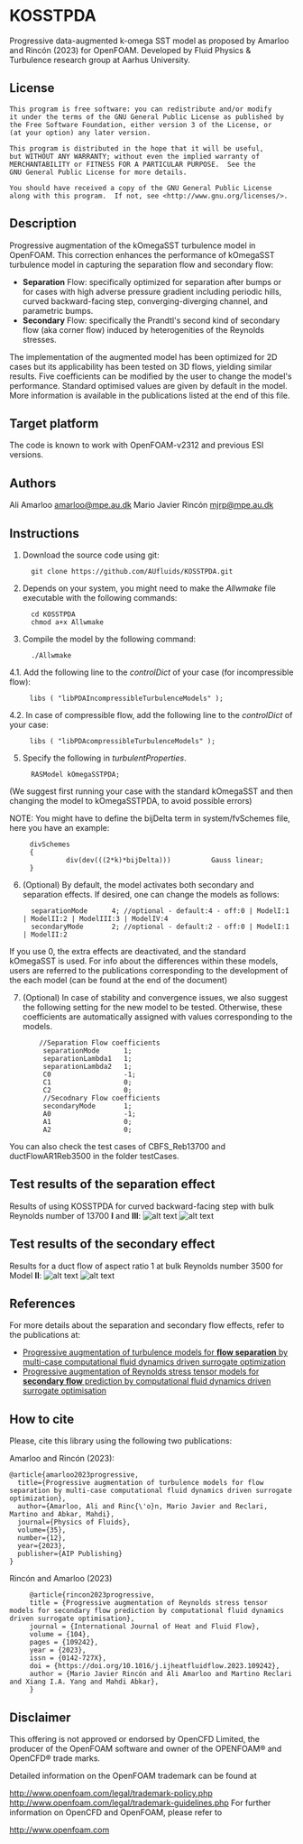 # KOSSTPDA
Progressive data-augmented k-omega SST model
as proposed by Amarloo and Rincón (2023) for OpenFOAM.
Developed by Fluid Physics & Turbulence research group at Aarhus University.


## License
    This program is free software: you can redistribute and/or modify
    it under the terms of the GNU General Public License as published by
    the Free Software Foundation, either version 3 of the License, or
    (at your option) any later version.

    This program is distributed in the hope that it will be useful,
    but WITHOUT ANY WARRANTY; without even the implied warranty of
    MERCHANTABILITY or FITNESS FOR A PARTICULAR PURPOSE.  See the
    GNU General Public License for more details.

    You should have received a copy of the GNU General Public License
    along with this program.  If not, see <http://www.gnu.org/licenses/>.

## Description
Progressive augmentation of the kOmegaSST turbulence model in OpenFOAM.
This correction enhances the performance of kOmegaSST turbulence model in 
capturing the separation flow and secondary flow:
- **Separation** Flow: specifically optimized for separation after bumps or for cases with high adverse pressure gradient
  including periodic hills, curved backward-facing step, converging-diverging channel, and parametric bumps.
- **Secondary** Flow: specifically the Prandtl's second kind of secondary flow (aka corner flow) induced by heterogenities of the Reynolds stresses.


 
The implementation of the augmented model has been optimized for 2D cases but 
its applicability has been tested on 3D flows, yielding similar results.
Five coefficients can be modified by the user to change the model's performance. 
Standard optimised values are given by default in the model.
More information is available in the publications listed at the end of this file.

## Target platform
The code is known to work with OpenFOAM-v2312 and previous ESI versions.

## Authors
Ali Amarloo <amarloo@mpe.au.dk>
Mario Javier Rincón <mjrp@mpe.au.dk>

## Instructions

1. Download the source code using git:

         git clone https://github.com/AUfluids/KOSSTPDA.git

2. Depends on your system, you might need to make the _Allwmake_ file executable with the following commands:
   
         cd KOSSTPDA
         chmod a+x Allwmake
   
3. Compile the model by the following command: 

         ./Allwmake

4.1. Add the following line to the _controlDict_ of your case (for incompressible flow):

         libs ( "libPDAIncompressibleTurbulenceModels" );
4.2. In case of compressible flow, add the following line to the _controlDict_ of your case:

         libs ( "libPDAcompressibleTurbulenceModels" );

5. Specify the following in _turbulentProperties_.

         RASModel kOmegaSSTPDA;
   
(We suggest first running your case with the standard kOmegaSST and then changing the model to kOmegaSSTPDA, to avoid possible errors)

NOTE: You might have to define the bijDelta term in system/fvSchemes file, here you have an example:

         divSchemes
         {
                  div(dev(((2*k)*bijDelta)))          Gauss linear;
         }

6. (Optional) By default, the model activates both secondary and separation effects. If desired, one can change the models as follows: 

         separationMode      4; //optional - default:4 - off:0 | ModelI:1 | ModelII:2 | ModelIII:3 | ModelIV:4
         secondaryMode       2; //optional - default:2 - off:0 | ModelI:1 | ModelII:2
   
If you use 0, the extra effects are deactivated, and the standard kOmegaSST is used.
For info about the differences within these models, users are referred to the publications corresponding to the development of the each model (can be found at the end of the document)
   
7. (Optional) In case of stability and convergence issues, we also suggest the following setting for the new model to be tested.
   Otherwise, these coefficients are automatically assigned with values corresponding to the models. 

           //Separation Flow coefficients
            separationMode      1; 
            separationLambda1   1;              
            separationLambda2   1;              
            C0                  -1;             
            C1                  0;             
            C2                  0;             
            //Secodnary Flow coefficients
            secondaryMode       1; 
            A0                  -1;             
            A1                  0;              
            A2                  0;             



You can also check the test cases of CBFS_Reb13700 and ductFlowAR1Reb3500 in the folder testCases.

## Test results of the separation effect

Results of using KOSSTPDA for curved backward-facing step with bulk Reynolds number of 13700 **I** and **III**:
![alt text](https://github.com/AUfluids/KOSSTPDA/blob/main/testCases/CBFS_Reb13700/contours_comparisonCBFS.png)
![alt text](https://github.com/AUfluids/KOSSTPDA/blob/main/testCases/CBFS_Reb13700/quantitative_comparison_CBFS.png)


## Test results of the secondary effect

Results for a duct flow of aspect ratio 1 at bulk Reynolds number 3500 for Model **II**:
![alt text](https://github.com/AUfluids/KOSSTPDA/blob/main/testCases/ductFlowAR1Reb3500/SD_u.png)
![alt text](https://github.com/AUfluids/KOSSTPDA/blob/main/testCases/ductFlowAR1Reb3500/SD_profiles.png)


## References

For more details about the separation and secondary flow effects, refer to the publications at: 
 - [Progressive augmentation of turbulence models for **flow separation** by multi-case computational fluid dynamics driven surrogate optimization](https://doi.org/10.1063/5.0174470)
 - [Progressive augmentation of Reynolds stress tensor models for **secondary flow** prediction by computational fluid dynamics driven surrogate optimisation](https://doi.org/10.1016/j.ijheatfluidflow.2023.109242)


## How to cite

Please, cite this library using the following two publications: 

Amarloo and Rincón (2023):

    @article{amarloo2023progressive,
      title={Progressive augmentation of turbulence models for flow separation by multi-case computational fluid dynamics driven surrogate optimization},
      author={Amarloo, Ali and Rinc{\'o}n, Mario Javier and Reclari, Martino and Abkar, Mahdi},
      journal={Physics of Fluids},
      volume={35},
      number={12},
      year={2023},
      publisher={AIP Publishing}
    }

Rincón and Amarloo (2023)

         @article{rincon2023progressive,
         title = {Progressive augmentation of Reynolds stress tensor models for secondary flow prediction by computational fluid dynamics driven surrogate optimisation},
         journal = {International Journal of Heat and Fluid Flow},
         volume = {104},
         pages = {109242},
         year = {2023},
         issn = {0142-727X},
         doi = {https://doi.org/10.1016/j.ijheatfluidflow.2023.109242},
         author = {Mario Javier Rincón and Ali Amarloo and Martino Reclari and Xiang I.A. Yang and Mahdi Abkar},
         }


## Disclaimer
This offering is not approved or endorsed by OpenCFD Limited, the producer of the OpenFOAM software and owner of the OPENFOAM® and OpenCFD® trade marks.

Detailed information on the OpenFOAM trademark can be found at

http://www.openfoam.com/legal/trademark-policy.php
http://www.openfoam.com/legal/trademark-guidelines.php
For further information on OpenCFD and OpenFOAM, please refer to

http://www.openfoam.com
